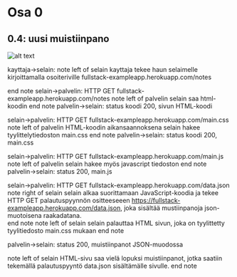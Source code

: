 # Osa 0 

## 0.4: uusi muistiinpano
![alt text](https://i.postimg.cc/yWqCbFWb/0-4-Muistiinpano.png)

kayttaja->selain:
note left of selain
  kayttaja tekee haun selaimelle kirjoittamalla osoiteriville
  fullstack-exampleapp.herokuapp.com/notes

end note
selain->palvelin: HTTP GET fullstack-exampleapp.herokuapp.com/notes
note left of palvelin
  selain saa html-koodin
end note
palvelin->selain: status koodi 200, sivun HTML-koodi

selain->palvelin: HTTP GET fullstack-exampleapp.herokuapp.com/main.css
note left of palvelin
  HTML-koodin aikansaannoksena selain hakee tyylittelytiedoston main.css
end note
palvelin->selain: status koodi 200, main.css

selain->palvelin: HTTP GET fullstack-exampleapp.herokuapp.com/main.js
note left of palvelin
  selain hakee myös javascript tiedoston 
end note
palvelin->selain: status 200, main.js

selain->palvelin: HTTP GET fullstack-exampleapp.herokuapp.com/data.json
note right of selain
selain alkaa suorittamaan JavaScript-koodia 
ja tekee HTTP GET palautuspyynnön 
ositteeseeen https://fullstack-exampleapp.herokuapp.com/data.json, 
joka sisältää mustiinpanoja json-muotoisena raakadatana.  
end note 
note left of selain
selain palauttaa HTML sivun, joka on tyylittetty tyylitiedosto 
main.css mukaan
end note

palvelin->selain: status 200, muistiinpanot JSON-muodossa

note left of selain
HTML-sivu saa vielä lopuksi muistiinpanot, 
jotka saatiin tekemällä palautuspyyntö data.json sisältämälle sivulle.
end note

